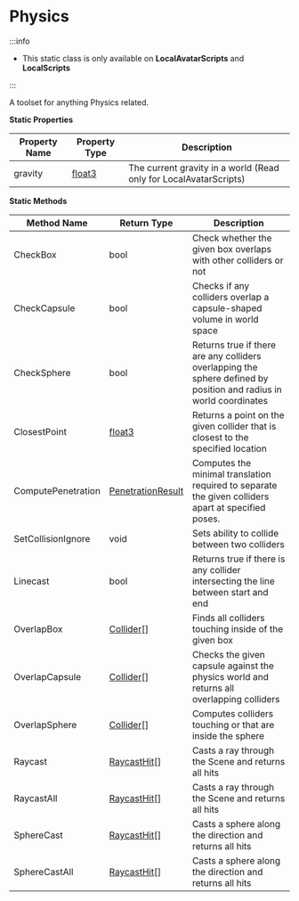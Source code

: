 # Physics

:::info

+ This static class is only available on **LocalAvatarScripts** and **LocalScripts**

:::

A toolset for anything Physics related.

**Static Properties**

Property Name | Property Type | Description
--- | --- | ---
gravity | [float3](../float3/index.md) | The current gravity in a world (Read only for LocalAvatarScripts)

**Static Methods**

Method Name | Return Type | Description
--- | --- | ---
CheckBox | bool | Check whether the given box overlaps with other colliders or not
CheckCapsule | bool | Checks if any colliders overlap a capsule-shaped volume in world space
CheckSphere | bool | Returns true if there are any colliders overlapping the sphere defined by position and radius in world coordinates
ClosestPoint | [float3](../float3/index.md) | Returns a point on the given collider that is closest to the specified location
ComputePenetration | [PenetrationResult](../penetrationresult/index.md) | Computes the minimal translation required to separate the given colliders apart at specified poses.
SetCollisionIgnore | void | Sets ability to collide between two colliders
Linecast | bool | Returns true if there is any collider intersecting the line between start and end
OverlapBox | [Collider](../collider/index.md)[] | Finds all colliders touching inside of the given box
OverlapCapsule | [Collider](../collider/index.md)[] | Checks the given capsule against the physics world and returns all overlapping colliders
OverlapSphere | [Collider](../collider/index.md)[] | Computes colliders touching or that are inside the sphere
Raycast | [RaycastHit](../raycasthit/index.md)[] | Casts a ray through the Scene and returns all hits
RaycastAll | [RaycastHit](../raycasthit/index.md)[] | Casts a ray through the Scene and returns all hits
SphereCast | [RaycastHit](../raycasthit/index.md)[] | Casts a sphere along the direction and returns all hits
SphereCastAll | [RaycastHit](../raycasthit/index.md)[] | Casts a sphere along the direction and returns all hits
